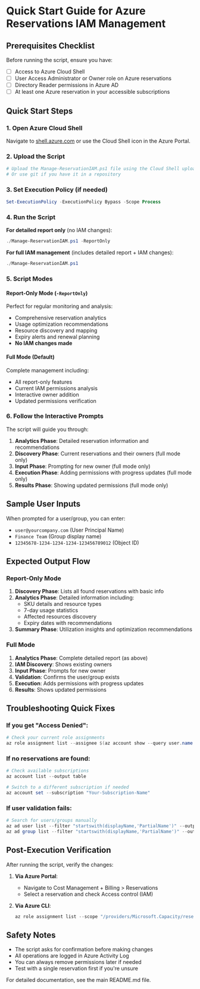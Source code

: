 # Quick Start Guide for Azure Reservations IAM Management

## Prerequisites Checklist

Before running the script, ensure you have:

- [ ] Access to Azure Cloud Shell
- [ ] User Access Administrator or Owner role on Azure reservations
- [ ] Directory Reader permissions in Azure AD
- [ ] At least one Azure reservation in your accessible subscriptions

## Quick Start Steps

### 1. Open Azure Cloud Shell
Navigate to [shell.azure.com](https://shell.azure.com) or use the Cloud Shell icon in the Azure Portal.

### 2. Upload the Script
```bash
# Upload the Manage-ReservationIAM.ps1 file using the Cloud Shell upload feature
# Or use git if you have it in a repository
```

### 3. Set Execution Policy (if needed)
```powershell
Set-ExecutionPolicy -ExecutionPolicy Bypass -Scope Process
```

### 4. Run the Script

**For detailed report only** (no IAM changes):
```powershell
./Manage-ReservationIAM.ps1 -ReportOnly
```

**For full IAM management** (includes detailed report + IAM changes):
```powershell
./Manage-ReservationIAM.ps1
```

### 5. Script Modes

#### Report-Only Mode (`-ReportOnly`)
Perfect for regular monitoring and analysis:
- Comprehensive reservation analytics
- Usage optimization recommendations  
- Resource discovery and mapping
- Expiry alerts and renewal planning
- **No IAM changes made**

#### Full Mode (Default)
Complete management including:
- All report-only features
- Current IAM permissions analysis
- Interactive owner addition
- Updated permissions verification

### 6. Follow the Interactive Prompts

The script will guide you through:
1. **Analytics Phase**: Detailed reservation information and recommendations
2. **Discovery Phase**: Current reservations and their owners (full mode only)
3. **Input Phase**: Prompting for new owner (full mode only)
4. **Execution Phase**: Adding permissions with progress updates (full mode only)
5. **Results Phase**: Showing updated permissions (full mode only)

## Sample User Inputs

When prompted for a user/group, you can enter:
- `user@yourcompany.com` (User Principal Name)
- `Finance Team` (Group display name)
- `12345678-1234-1234-1234-123456789012` (Object ID)

## Expected Output Flow

### Report-Only Mode
1. **Discovery Phase**: Lists all found reservations with basic info
2. **Analytics Phase**: Detailed information including:
   - SKU details and resource types
   - 7-day usage statistics
   - Affected resources discovery
   - Expiry dates with recommendations
3. **Summary Phase**: Utilization insights and optimization recommendations

### Full Mode  
1. **Analytics Phase**: Complete detailed report (as above)
2. **IAM Discovery**: Shows existing owners
3. **Input Phase**: Prompts for new owner
4. **Validation**: Confirms the user/group exists
5. **Execution**: Adds permissions with progress updates
6. **Results**: Shows updated permissions

## Troubleshooting Quick Fixes

### If you get "Access Denied":
```powershell
# Check your current role assignments
az role assignment list --assignee $(az account show --query user.name -o tsv) --output table
```

### If no reservations are found:
```powershell
# Check available subscriptions
az account list --output table

# Switch to a different subscription if needed
az account set --subscription "Your-Subscription-Name"
```

### If user validation fails:
```powershell
# Search for users/groups manually
az ad user list --filter "startswith(displayName,'PartialName')" --output table
az ad group list --filter "startswith(displayName,'PartialName')" --output table
```

## Post-Execution Verification

After running the script, verify the changes:

1. **Via Azure Portal**:
   - Navigate to Cost Management + Billing > Reservations
   - Select a reservation and check Access control (IAM)

2. **Via Azure CLI**:
   ```powershell
   az role assignment list --scope "/providers/Microsoft.Capacity/reservationOrders/YOUR-ORDER-ID/reservations/YOUR-RESERVATION-ID" --output table
   ```

## Safety Notes

- The script asks for confirmation before making changes
- All operations are logged in Azure Activity Log
- You can always remove permissions later if needed
- Test with a single reservation first if you're unsure

For detailed documentation, see the main README.md file.
